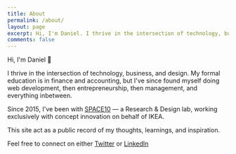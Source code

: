 ```yaml
---
title: About
permalink: /about/
layout: page
excerpt: Hi, I'm Daniel. I thrive in the intersection of technology, business, and design.
comments: false
---
```


Hi, I'm Daniel 👋

I thrive in the intersection of technology, business, and design. My formal education is in finance and accounting, but I've since found myself doing web development, then entrepreneurship, then management, and everything inbetween.

Since 2015, I've been with [SPACE10](https://www.space10.com) — a Research & Design lab, working exclusively with concept innovation on behalf of IKEA.

This site act as a public record of my thoughts, learnings, and inspiration.

Feel free to connect on either [Twitter](https://www.twitter.com/daniel_friis) or [LinkedIn](http://www.linkedin.com/in/dfriis)
